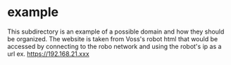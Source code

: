 # example

This subdirectory is an example of a possible domain and how they should be organized.
The website is taken from Voss's robot html that would be accessed by connecting to
the robo network and using the robot's ip as a url ex. https://192.168.21.xxx
